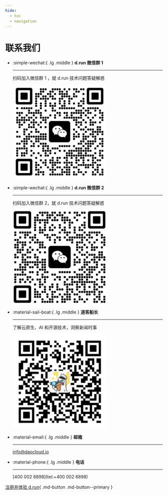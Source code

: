 ```yaml
---
hide:
  - toc
  - navigation
---
```


# 联系我们

<div class="grid cards" markdown>

-   :simple-wechat:{ .lg .middle } __d.run 微信群 1__

    ---

    扫码加入微信群 1 ，就 d.run 技术问题答疑解惑

    ![d.run group1](./images/group1.jpg)

-   :simple-wechat:{ .lg .middle } __d.run 微信群 2__

    ---

    扫码加入微信群 2，就 d.run 技术问题答疑解惑

    ![d.run group1](./images/group2.jpg)

-   :material-sail-boat:{ .lg .middle } __道客船长__

    ---

    了解云原生、AI 和开源技术，洞察新闻时事

    ![道客船长](./images/capitain.png)

</div>

<div class="grid cards" markdown>

-   :material-email:{ .lg .middle } __邮箱__

    ---

    [info@daocloud.io](mailto:info@daocloud.io)

-   :material-phone:{ .lg .middle } __电话__

    ---

    [400 002 6898](tel:+400 002 6898)

</div>

[注册并体验 d.run](https://console.d.run/){ .md-button .md-button--primary }
